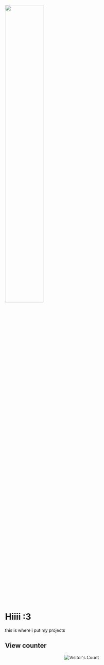 <img src="https://kuna.fish/imgs/logo_o.png" width=50% height=50% /> 

# Hiiii :3
this is where i put my projects
## View counter
<div align="center"> 
  <img src="https://profile-counter.glitch.me/Kv-na/count.svg" alt="Visitor's Count" />
</div>
<!--
**Kv-na/Kv-na** is a ✨ _special_ ✨ repository because its `README.md` (this file) appears on your GitHub profile.

Here are some ideas to get you started:

- 🔭 I’m currently working on ...
- 🌱 I’m currently learning ...
- 👯 I’m looking to collaborate on ...
- 🤔 I’m looking for help with ...
- 💬 Ask me about ...
- 📫 How to reach me: ...
- 😄 Pronouns: ...
- ⚡ Fun fact: ...
-->
